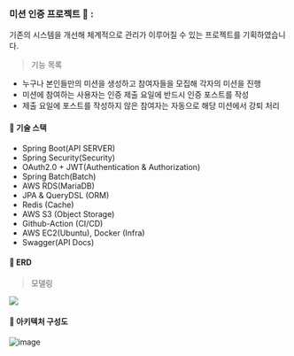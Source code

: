 ### 미션 인증 프로젝트 📝 :
기존의 시스템을 개선해 체계적으로 관리가 이루어질 수 있는 프로젝트를 기획하였습니다.
> 기능 목록
- 누구나 본인들만의 미션을 생성하고 참여자들을 모집해 각자의 미션을 진행
- 미션에 참여하는 사용자는 인증 제출 요일에 반드시 인증 포스트를 작성
- 제출 요일에 포스트를 작성하지 않은 참여자는 자동으로 해당 미션에서 강퇴 처리

#### 🧰 기술 스택 
 - Spring Boot(API SERVER)
 - Spring Security(Security)
 - OAuth2.0 + JWT(Authentication & Authorization)
 - Spring Batch(Batch)
 - AWS RDS(MariaDB)
 - JPA & QueryDSL (ORM)
 - Redis (Cache)
 - AWS S3 (Object Storage)
 - Github-Action (CI/CD)
 - AWS EC2(Ubuntu), Docker (Infra)
 - Swagger(API Docs)

#### 🚀 ERD 
> 모델링
 <img src="https://github.com/user-attachments/assets/b5ff956d-3387-4b6a-b554-461eae214992">
 <br>
 
#### 🚚 아키텍처 구성도

![image](https://github.com/user-attachments/assets/77874474-0790-4166-914f-2a96db26867e)





